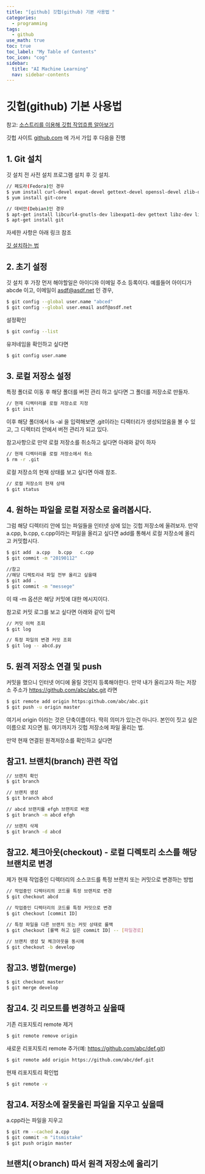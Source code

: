 ```yaml
---
title: "[github] 깃헙(github) 기본 사용법 " 
categories:
  - programming
tags:
  - github
use_math: true
toc: true
toc_label: "My Table of Contents"
toc_icon: "cog"
sidebar:
  title: "AI Machine Learning"
  nav: sidebar-contents
---
```


# 깃헙(github) 기본 사용법

참고: [소스트리를 이용해 깃헙 작업흐름 알아보기](https://losskatsu.github.io/programming/git-path/)

깃헙 사이트 [github.com](github.com) 에 가서 가입 후 다음을 진행

## 1. Git 설치 

깃 설치 전 사전 설치 프로그램 설치 후 깃 설치.

```bash
// 페도라(Fedora)인 경우
$ yum install curl-devel expat-devel gettext-devel openssl-devel zlib-devel
$ yum install git-core

// 데비안(Debian)인 경우
$ apt-get install libcurl4-gnutls-dev libexpat1-dev gettext libz-dev libssl-dev
$ apt-get install git
```

자세한 사항은 아래 링크 참조

[깃 설치하는 법](https://git-scm.com/book/ko/v1/%EC%8B%9C%EC%9E%91%ED%95%98%EA%B8%B0-Git-%EC%84%A4%EC%B9%98)
<br />

## 2. 초기 설정

깃 설치 후 가장 먼저 해야할일은 아이디와 이메일 주소 등록이다. 
예를들어 아이디가 abcde 이고, 이메일이 asdf@asdf.net 인 경우, 

```bash
$ git config --global user.name "abced"
$ git config --global user.email asdf@asdf.net
```

설정확인

```bash
$ git config --list
```

유저네임을 확인하고 싶다면

```bash
$ git config user.name
```

## 3. 로컬 저장소 설정

특정 폴더로 이동 후 해당 폴더를 버전 관리 하고 싶다면 그 폴더를 저장소로 만들자.

```bash
// 현재 디렉터리를 로컬 저장소로 지정 
$ git init
```

이후 해당 폴더에서 ls -al 을 입력해보면 .git이라는 디렉터리가 생성되었음을 볼 수 있고, 
그 디렉터리 안에서 버전 관리가 되고 있다. 

참고사항으로 만약 로컬 저장소를 취소하고 싶다면 아래와 같이 하자

```bash
// 현재 디렉터리를 로컬 저장소에서 취소 
$ rm -r .git
```

로컬 저장소의 현재 상태를 보고 싶다면 아래 참조. 

```bash
// 로컬 저장소의 현재 상태 
$ git status
```

## 4. 원하는 파일을 로컬 저장소로 올려봅시다.

그럼 해당 디렉터리 안에 있는 파일들을 인터넷 상에 있는 깃헙 저장소에 올려보자. 
만약 a.cpp, b.cpp, c.cpp이라는 파일을 올리고 싶다면 add를 통해서 로컬 저장소에 올리고 커밋합시다. 

```bash
$ git add  a.cpp   b.cpp   c.cpp
$ git commit -m "20190112"

//참고
//해당 디렉토리내 파일 전부 올리고 싶을때 
$ git add .
$ git commit -m "messege"
```

이 때 -m 옵션은 해당 커밋에 대한 메시지이다. 

참고로 커밋 로그를 보고 싶다면 아래와 같이 입력

```bash
// 커밋 이력 조회
$ git log

// 특정 파일의 변경 커밋 조회
$ git log -- abcd.py
```

## 5. 원격 저장소 연결 및 push

커밋을 했으니 인터넷 어디에 올릴 것인지 등록해야한다. 
만약 내가 올리고자 하는 저장소 주소가 https://github.com/abc/abc.git 라면

```bash
$ git remote add origin https:github.com/abc/abc.git
$ git push -u origin master
```

여기서 origin 이라는 것은 단축이름이다. 딱히 의미가 있는건 아니다. 
본인이 짓고 싶은 이름으로 지으면 됨. 여기까지가 깃헙 저장소에 파일 올리는 법.

만약 현재 연결된 원격저장소를 확인하고 싶다면 


## 참고1. 브랜치(branch) 관련 작업

```bash
// 브랜치 확인
$ git branch

// 브랜치 생성
$ git branch abcd

// abcd 브랜치를 efgh 브랜치로 바꿈
$ git branch -m abcd efgh

// 브랜치 삭제
$ git branch -d abcd
```

## 참고2. 체크아웃(checkout) - 로컬 디렉토리 소스를 해당 브랜치로 변경

제가 현재 작업중인 디렉터리의 소스코드를 특정 브랜치 또는 커밋으로 변경하는 방법

```bash
// 작업중인 디렉터리의 코드를 특정 브랜치로 변경
$ git checkout abcd

// 작업중인 디렉터리의 코드를 특정 커밋으로 변경
$ git checkout [commit ID]

// 특정 파일을 다른 브랜치 또는 커밋 상태로 롤백
$ git checkout [롤백 하고 싶은 commit ID] -- [파일경로]

// 브랜치 생성 및 체크아웃을 동시에
$ git checkout -b develop
```

## 참고3. 병합(merge)

```bash
$ git checkout master
$ git merge develop
```

## 참고4. 깃 리모트를 변경하고 싶을때

기존 리포지토리 remote 제거

```bash
$ git remote remove origin
```

새로운 리포지토리 remote 추가(예: https://github.com/abc/def.git)

```bash
$ git remote add origin https://github.com/abc/def.git
```

현재 리포지토리 확인법

```bash
$ git remote -v
```

## 참고4. 저장소에 잘못올린 파일을 지우고 싶을때

a.cpp라는 파일을 지우고 

```bash
$ git rm --cached a.cpp
$ git commit -m "itsmistake"
$ git push origin master
```

## 브랜치(ㅇbranch) 따서 원격 저장소에 올리기


